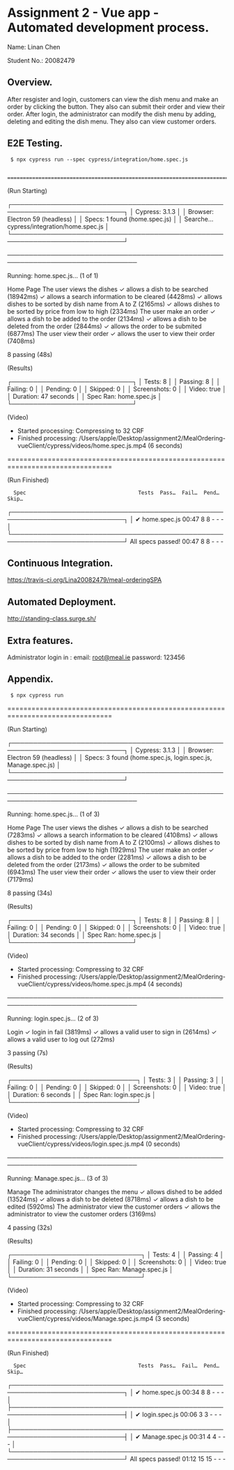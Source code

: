 # Assignment 2 - Vue app - Automated development process.

Name: Linan Chen

Student No.:  20082479

## Overview.

After resgister and login, customers can view the dish menu and make an order by clicking the button. They also can submit their order and view their order.
After login, the administrator can modify the dish menu by adding, deleting and editing the dish menu. They also can view customer orders.

## E2E Testing.

     $ npx cypress run --spec cypress/integration/home.spec.js

     ================================================================================

  (Run Starting)

  ┌────────────────────────────────────────────────────────────────────────────┐
  │ Cypress:  3.1.3                                                            │
  │ Browser:  Electron 59 (headless)                                           │
  │ Specs:    1 found (home.spec.js)                                           │
  │ Searche…  cypress/integration/home.spec.js                                 │
  └────────────────────────────────────────────────────────────────────────────┘


────────────────────────────────────────────────────────────────────────────────

  Running: home.spec.js...                                             (1 of 1)


  Home Page
    The user views the dishes
      ✓ allows a dish to be searched (18942ms)
      ✓ allows a search information to be cleared (4428ms)
      ✓ allows dishes to be sorted by dish name from A to Z (2165ms)
      ✓ allows dishes to be sorted by price from low to high (2334ms)
    The user make an order
      ✓ allows a dish to be added to the order (2134ms)
      ✓ allows a dish to be deleted from the order (2844ms)
      ✓ allows the order to be submited (6877ms)
    The user view their order
      ✓ allows the user to view their order (7408ms)


  8 passing (48s)


  (Results)

  ┌────────────────────────────┐
  │ Tests:        8            │
  │ Passing:      8            │
  │ Failing:      0            │
  │ Pending:      0            │
  │ Skipped:      0            │
  │ Screenshots:  0            │
  │ Video:        true         │
  │ Duration:     47 seconds   │
  │ Spec Ran:     home.spec.js │
  └────────────────────────────┘


  (Video)

  - Started processing:   Compressing to 32 CRF
  - Finished processing:  /Users/apple/Desktop/assignment2/MealOrdering-vueClient/cypress/videos/home.spec.js.mp4 (6 seconds)


================================================================================

  (Run Finished)


      Spec                                    Tests  Pass…  Fail…  Pend…  Skip…
  ┌────────────────────────────────────────────────────────────────────────────┐
  │ ✔ home.spec.js                    00:47      8      8      -      -      - │
  └────────────────────────────────────────────────────────────────────────────┘
    All specs passed!                 00:47      8      8      -      -      -


## Continuous Integration.

https://travis-ci.org/Lina20082479/meal-orderingSPA

## Automated Deployment.

http://standing-class.surge.sh/

## Extra features.

Administrator login in :
email: root@meal.ie
password: 123456

## Appendix.

     $ npx cypress run

================================================================================

  (Run Starting)

  ┌────────────────────────────────────────────────────────────────────────────┐
  │ Cypress:  3.1.3                                                            │
  │ Browser:  Electron 59 (headless)                                           │
  │ Specs:    3 found (home.spec.js, login.spec.js, Manage.spec.js)            │
  └────────────────────────────────────────────────────────────────────────────┘


────────────────────────────────────────────────────────────────────────────────

  Running: home.spec.js...                                             (1 of 3)


  Home Page
    The user views the dishes
      ✓ allows a dish to be searched (7283ms)
      ✓ allows a search information to be cleared (4108ms)
      ✓ allows dishes to be sorted by dish name from A to Z (2100ms)
      ✓ allows dishes to be sorted by price from low to high (1929ms)
    The user make an order
      ✓ allows a dish to be added to the order (2281ms)
      ✓ allows a dish to be deleted from the order (2173ms)
      ✓ allows the order to be submited (6943ms)
    The user view their order
      ✓ allows the user to view their order (7179ms)


  8 passing (34s)


  (Results)

  ┌────────────────────────────┐
  │ Tests:        8            │
  │ Passing:      8            │
  │ Failing:      0            │
  │ Pending:      0            │
  │ Skipped:      0            │
  │ Screenshots:  0            │
  │ Video:        true         │
  │ Duration:     34 seconds   │
  │ Spec Ran:     home.spec.js │
  └────────────────────────────┘


  (Video)

  - Started processing:   Compressing to 32 CRF
  - Finished processing:  /Users/apple/Desktop/assignment2/MealOrdering-vueClient/cypress/videos/home.spec.js.mp4 (4 seconds)


────────────────────────────────────────────────────────────────────────────────

  Running: login.spec.js...                                            (2 of 3)


  Login
    ✓ login in fail (3819ms)
    ✓ allows a valid user to sign in (2614ms)
    ✓ allows a valid user to log out (272ms)


  3 passing (7s)


  (Results)

  ┌─────────────────────────────┐
  │ Tests:        3             │
  │ Passing:      3             │
  │ Failing:      0             │
  │ Pending:      0             │
  │ Skipped:      0             │
  │ Screenshots:  0             │
  │ Video:        true          │
  │ Duration:     6 seconds     │
  │ Spec Ran:     login.spec.js │
  └─────────────────────────────┘


  (Video)

  - Started processing:   Compressing to 32 CRF
  - Finished processing:  /Users/apple/Desktop/assignment2/MealOrdering-vueClient/cypress/videos/login.spec.js.mp4 (0 seconds)


────────────────────────────────────────────────────────────────────────────────

  Running: Manage.spec.js...                                           (3 of 3)


  Manage
    The administrator changes the menu
      ✓ allows dished to be added (13524ms)
      ✓ allows a dish to be deleted (8718ms)
      ✓ allows a dish to be edited (5920ms)
    The administrator view the customer orders
      ✓ allows the administrator to view the customer orders (3169ms)


  4 passing (32s)


  (Results)

  ┌──────────────────────────────┐
  │ Tests:        4              │
  │ Passing:      4              │
  │ Failing:      0              │
  │ Pending:      0              │
  │ Skipped:      0              │
  │ Screenshots:  0              │
  │ Video:        true           │
  │ Duration:     31 seconds     │
  │ Spec Ran:     Manage.spec.js │
  └──────────────────────────────┘


  (Video)

  - Started processing:   Compressing to 32 CRF
  - Finished processing:  /Users/apple/Desktop/assignment2/MealOrdering-vueClient/cypress/videos/Manage.spec.js.mp4 (3 seconds)


================================================================================

  (Run Finished)


      Spec                                    Tests  Pass…  Fail…  Pend…  Skip…
  ┌────────────────────────────────────────────────────────────────────────────┐
  │ ✔ home.spec.js                    00:34      8      8      -      -      - │
  ├────────────────────────────────────────────────────────────────────────────┤
  │ ✔ login.spec.js                   00:06      3      3      -      -      - │
  ├────────────────────────────────────────────────────────────────────────────┤
  │ ✔ Manage.spec.js                  00:31      4      4      -      -      - │
  └────────────────────────────────────────────────────────────────────────────┘
    All specs passed!                 01:12     15     15      -      -      -
